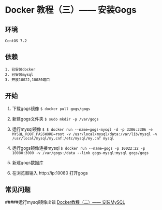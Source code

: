 Docker 教程（三）—— 安装Gogs
===
环境
---
```
CentOS 7.2
```
依赖
---
```
1. 已安装docker
2. 已安装mysql
3. 开放10022,10080端口
```
开始
---
1. 下载gogs镜像
`$ docker pull gogs/gogs`

2. 新建gogs文件夹
`$ sudo mkdir -p /var/gogs`

3. 运行mysql镜像
`$ $ docker run --name=gogs-mysql -d -p 3306:3306 -e MYSQL_ROOT_PASSWORD=root -v /usr/local/mysql/data:/var/lib/mysql -v /usr/local/mysql/my.cnf:/etc/mysql/my.cnf mysql`

4. 运行gogs镜像连接mysql
`$ docker run --name=gogs -p 10022:22 -p 10080:3000 -v /var/gogs:/data --link gogs-mysql:mysql gogs/gogs`

5. 新建gogs数据库

6. 在浏览器输入 http://ip:10080 打开gogs

常见问题
---
#####运行mysql镜像出错
[Docker教程（二）—— 安装MySQL](http://example.com)